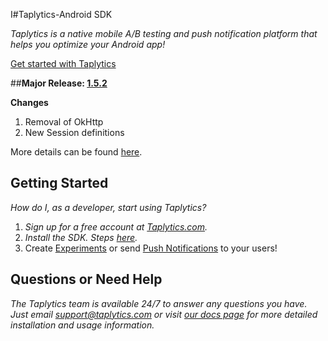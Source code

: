 I#Taplytics-Android SDK

_Taplytics is a native mobile A/B testing and push notification platform that helps you optimize your Android app!_

[Get started with Taplytics](https://taplytics.com/docs/android-sdk/getting-started)

##**Major Release: [1.5.2](https://github.com/taplytics/Taplytics-Android-SDK/releases/tag/1.5.2)**

**Changes**

1. Removal of OkHttp
2. New Session definitions

More details can be found [here](https://github.com/taplytics/Taplytics-Android-SDK/releases/tag/1.5.1).

## Getting Started

_How do I, as a developer, start using Taplytics?_ 

1. _Sign up for a free account at [Taplytics.com](https://taplytics.com?utm_source=github&utm_campaign=documentation&utm_medium=content)._
2. _Install the SDK. Steps [here](/START.md)._
3. Create [Experiments](/EXPERIMENTS.md) or send [Push Notifications](/PUSH.md) to your users!

## Questions or Need Help

_The Taplytics team is available 24/7 to answer any questions you have. Just email support@taplytics.com or visit [our docs page](https://taplytics.com/docs?utm_source=github&utm_campaign=documentation&utm_medium=content) for more detailed installation and usage information._
